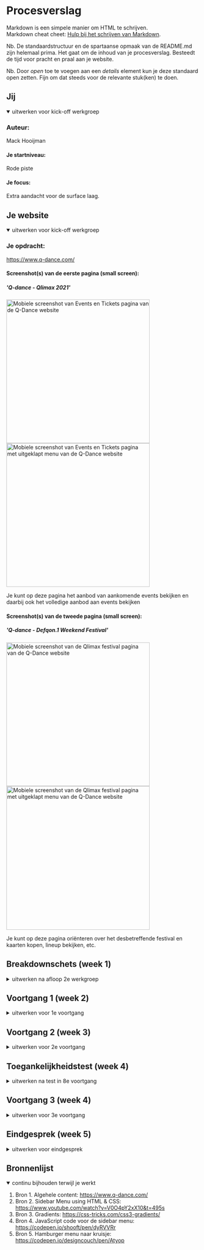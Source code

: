 # Procesverslag
Markdown is een simpele manier om HTML te schrijven.  
Markdown cheat cheet: [Hulp bij het schrijven van Markdown](https://github.com/adam-p/markdown-here/wiki/Markdown-Cheatsheet).

Nb. De standaardstructuur en de spartaanse opmaak van de README.md zijn helemaal prima. Het gaat om de inhoud van je procesverslag. Besteedt de tijd voor pracht en praal aan je website.

Nb. Door *open* toe te voegen aan een *details* element kun je deze standaard open zetten. Fijn om dat steeds voor de relevante stuk(ken) te doen.





## Jij

<details open>
<summary>uitwerken voor kick-off werkgroep</summary>

### Auteur:
Mack Hooijman

#### Je startniveau:
Rode piste

#### Je focus:
Extra aandacht voor de surface laag.
 
</details>





## Je website

<details open>
<summary>uitwerken voor kick-off werkgroep</summary>

### Je opdracht:
https://www.q-dance.com/

 
#### Screenshot(s) van de eerste pagina (small screen):
##### 'Q-dance - Qlimax 2021' 
<img src="https://github.com/MackDonaldo/mackfed/blob/main/images/qdance-screens/eventstickets.png" width="375px" alt="Mobiele screenshot van Events en Tickets pagina van de Q-Dance website">
<img src="https://github.com/MackDonaldo/mackfed/blob/main/images/qdance-screens/eventstickets-menu.png" width="375px" alt="Mobiele screenshot van Events en Tickets pagina met uitgeklapt menu van de Q-Dance website">
 
 
 Je kunt op deze pagina het aanbod van aankomende events bekijken en daarbij ook het volledige aanbod aan events bekijken 
 
#### Screenshot(s) van de tweede pagina (small screen): 
##### 'Q-dance - Defqon.1 Weekend Festival'
<img src="https://github.com/MackDonaldo/mackfed/blob/main/images/qdance-screens/detailpagina.png" width="375px" alt="Mobiele screenshot van de Qlimax festival pagina van de Q-Dance website">
<img src="https://github.com/MackDonaldo/mackfed/blob/main/images/qdance-screens/detailpagina-menu.png" width="375px" alt="Mobiele screenshot van de Qlimax festival pagina met uitgeklapt menu van de Q-Dance website">

 
 Je kunt op deze pagina oriënteren over het desbetreffende festival en kaarten kopen, lineup bekijken, etc.
 
</details>





## Breakdownschets (week 1)

<details>
<summary>uitwerken na afloop 2e werkgroep</summary>

### de hele pagina: 
<img src="https://github.com/MackDonaldo/mackfed/blob/main/images/breakdownschets/breakdownschets-eventstickets-01.jpg" width="375px" alt="breakdown van de hele pagina">

### dynamisch deel (menu): 
<img src="https://github.com/MackDonaldo/mackfed/blob/main/images/breakdownschets/breakdownschets-sidemenu-02.jpg" width="375px" alt="breakdown van een dynamisch deel">

</details>





## Voortgang 1 (week 2)

<details>
<summary>uitwerken voor 1e voortgang</summary>

### Stand van zaken
Ik heb een begin gemaakt aan de website op desktop versie. Ik ga dit omzetten naar een
mobiele versie, om eventueel later de mogelijkheid voor responsiveness te vergemakkelijken.

### Agenda voor meeting

| Ryan                                            | Joost              | Sjors               | Mack   |
| ---                                             | ---                | ---                 | ---    |
| Werk laten zien.                                | Werk laten zien.   | Werk laten zien.    | ---    |
| Hoe ver moeten we zijn om op schema te blijven? | ---                | ---                 | ---    |
| ---                                             | ---                | ---                 | ---    |


### Verslag van meeting
Na het missen van het voortgangsgesprek heb ik mijn medestudenten gevraagd wat er besproken is. 
Hier kwam vooral uit dat iedereen nog wat stappen moet gaan maken.
 
Hierna realiseerde ik me dat ik het beste een planning kon gaan maken om hier 
vervolgens productief mee aan de slag te gaan.


</details>





## Voortgang 2 (week 3)

<details>
<summary>uitwerken voor 2e voortgang</summary>

### Stand van zaken
Ik had deze week moeite met het feit dat wanneer ik een deel van de content naar een kant wilde verplaatsen, de hele paginagrootte daarbij werd mee gescaled. Betekent dus dat de 100vh van de side-navigatie niet meer klopte als je scrollt. Bedoeling is uiteindelijk dus dat als je scrollt de header en de side-nav fixed zijn.

Dit heb ik gefixt door de volgende meta code op te nemen in mijn head:
<img src="https://github.com/MackDonaldo/mackfed/blob/main/voortgang_2_screen2.png" width="375px" alt="omschrijving van de pagina">

 
<img src="https://github.com/MackDonaldo/mackfed/blob/main/voortgang_2_screen1.png" width="375px" alt="omschrijving van de pagina">

 



### Agenda voor meeting

| Ryan                                                    | Joost              | Sjors          | Mack             |
| ---                                                     | ---                | ---            | ---              |
| Werk laten zien                                         | Werk laten zien    | Werk laten zien| Werk laten zien  |
| Foto's staan niet in het midden, hoe dit op te lossen?  | ---                | ---            | Van een CSS slide menu, een werkend javascript menuutje maken.|
| ---                                                     | ---                | ---            | ---              |


### Verslag van meeting
- Gebruik: em en px --> em
- Misschien nog leuk: animatie hamburger menu: hamburger --> kruisje (m.b.v span's)
- CSS nav-slide --> Javascript

</details>





## Toegankelijkheidstest (week 4)

<details>
<summary>uitwerken na test in 8e voortgang</summary>

### Bevindingen
Lijst met je bevindingen die in de test naar voren kwamen:

#### Test 1: screenread test.
##### De resultaten:
 - Alt-teksten toevoegen om afbeeldingen de omschrijven
 - Er wordt steeds bij 'a'-elementen 'koppeling' opgeroepen, i.p.v de inhoud van de koppeling/button
 - Teksten zoals titels, locaties en data van evenementen worden overgeslagen. Bij de knop 'tickets' wordt daardoor alleen 'tickets' opgenoemd en niet van welk evenement, dat werkt nogal verwarrend.
 
##### De oplossingen:
 - Alt-teksten toevoegen
 - De button element verwijderen en het a-element stylen als button.
 - Focus state toevoegen en div's een role=group geven en een aria-label=evenement-naam toevoegen, waardoor de group label word opgelezen, zodat je kunt weten welk evenement je op focust.


#### Test 2: TAB-test

##### De resultaten:
 - Om knoppen de selecteren moet je twee keer tabbben. 
 <img src="https://github.com/MackDonaldo/mackfed/blob/main/images/toegankelijkheidstest/tab-test.jpg" width="375px" alt="Testpersoon wijst naar focus state van een button element">
 - Bij de detailpagina (Qlimax) is de overview dropdown niet selecteer-baar.
 - De side menu is wel selecteerbaar, maar niet 'enter-baar'.
 - Er is geen hover- en active state bij de knoppen.
 
##### De oplossingen:
 - Het button element verwijderen en het a element stylen.
 - Om de list items van de 'Overview'-dropdown zou je focus states moeten toevoegen.
 - Het feit dat (sommige) list items niet 'enter-baar' zijn komt doordat deze pagina's niet bestaan. Enige list item die werkend is, is de Events & Tickets pagina.
 - States nog even toevoegen.
 


#### Test 3: oog-test
##### De resultaten:
 - Bij vrijwel elke bril kwam het er op neer dat de knoppen te klein zijn.
 - Het contrast is niet overal goed.

##### De oplossingen:
 - Knoppen groter maken
 - Contrast verbeteren door misschien een toggle voor mensen met een oogafwijking toe te voegen.


#### Test 4: ballon-test
 ##### Het resultaat en de oplossing:
 - Om de concentratie niet te verliezen moeten acties duidelijker en simpeler worden gemaakt.

</details>





## Voortgang 3 (week 4)

<details>
<summary>uitwerken voor 3e voortgang</summary>

### Stand van zaken
Ik heb ondertussen de content uitgewerkt en ingevuld. Daarnaast heb ik het side bar menuutje klikbaar gemaakt met behulp van JavaScript.


### Agenda voor meeting

| Ryan                                          | Joost              | Sjors           | Mack                                                           
| ---                                           | ---                | ---             | ---                                                           
| Werk laten zien                               | Werk laten zien    | Werk laten zien | Werk laten zien                                               
| Responsiveness werkt nog niet helemaal lekker | ---                | ---             | Moet ik de website nog verder responsive maken, of is de huidige mobiele versie voldoende?|
| ---                                           | ---                | ---              | ---                                                                                                                    


### Verslag van meeting
hier na afloop snel de uitkomsten van de meeting vastleggen
- Gebruik van states bij knoppen en/of links
- Hamburger animatie
- Zoekfunctie werkend maken
- Easter egg toevoegen (indien genoeg tijd)

</details>





## Eindgesprek (week 5)

<details>
<summary>uitwerken voor eindgesprek</summary>

### Stand van zaken
Ik begon met het coderen van de website in desktop-formaat, later werd herhaald dat het het makkelijkst is om op mobiele versie te beginnen en vanuit daar te gaan kijken naar responsiveness. Dit nam helaas wat tijd in beslag, maar ik had de ruwe basiscode al gelukkig. Ik had voordat ik begon geen enkel idee hoe ik z'on sidebar menu moet maken en hoe alles gepositioneerd moest worden. Hier had ik ook best wel wat moeite mee om dit goed werkend te krijgen. In het begin werkte ik in CSS met checkboxes om de sidebar menu klikbaar te maken, maar later kwam ik erachter dat het eigenlijk veel makkelijker was om dit met JavaScript te doen. Ik werk in mijn code met transformX, maar merk dat dit niet lekker responsive werkt en alleen perfect op maat is voor de iPhone X. Dit is jammer, maar wanneer ik in de toekomst aan de website zou werken zou ik dit zeker nog aanpakken en verdere responsiveness operationeel maken.
 
Verder had ik enige moeite bij de 'Overview'-dropdown op de Qlimax pagina. De list items hebben een opacity transition waarbij de alle vier een individuele delay hebben. Om dit te begrijpen en te realiseren is er flink wat tijd voorbij gegaan, maar ik ben tevreden met het resultaat.
 
Al met al had ik niet verwacht dat ik de Q-Dance website zo goed kon namaken. Het is niet perfect, vooral niet betreft responsiveness, maar ik heb veel geleerd in het proces van mijn eindproduct.
 
### Screenshot(s)
##### 'Q-dance - Event & Tickets' 
<img src="https://github.com/MackDonaldo/mackfed/blob/main/images/eindresultaat-screens/eventtickets.png" width="375px" alt="Mobiele screenshot van Events en Tickets pagina van de Q-Dance website">
<img src="https://github.com/MackDonaldo/mackfed/blob/main/images/eindresultaat-screens/eventtickets-menu.png" width="375px" alt="Mobiele screenshot van Events en Tickets pagina met uitgeklapt menu van de Q-Dance website">
 
 
#### Screenshot(s) van de tweede pagina (small screen): 
##### 'Q-dance - Qlimax 2021'
<img src="https://github.com/MackDonaldo/mackfed/blob/main/images/eindresultaat-screens/detailpagina.png" width="375px" alt="Mobiele screenshot van de Qlimax festival pagina van de Q-Dance website">
<img src="https://github.com/MackDonaldo/mackfed/blob/main/images/eindresultaat-screens/detailpagina-menu.png" width="375px" alt="Mobiele screenshot van de Qlimax festival pagina met uitgeklapt menu van de Q-Dance website">
</details>





## Bronnenlijst

<details open>
<summary>continu bijhouden terwijl je werkt</summary>

1. Bron 1. Algehele content: https://www.q-dance.com/
1. Bron 2. Sidebar Menu using HTML & CSS: https://www.youtube.com/watch?v=V0O4pY2xX10&t=495s
2. Bron 3. Gradients: https://css-tricks.com/css3-gradients/
3. Bron 4. JavaScript code voor de sidebar menu: https://codepen.io/shooft/pen/dyRVVRr
4. Bron 5. Hamburger menu naar kruisje: https://codepen.io/designcouch/pen/Atyop

</details>
